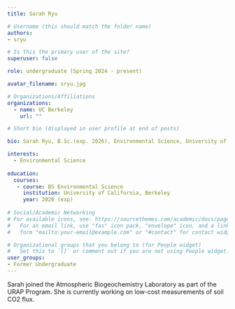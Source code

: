 ```yaml
---
title: Sarah Ryu

# Username (this should match the folder name)
authors:
- sryu

# Is this the primary user of the site?
superuser: false

role: undergraduate (Spring 2024 - present)

avatar_filename: sryu.jpg

# Organizations/Affiliations
organizations:
  - name: UC Berkeley
    url: ""

# Short bio (displayed in user profile at end of posts)

bio: Sarah Ryu, B.Sc.(exp. 2026), Environmental Science, University of California at Berkeley. URAP researcher in Atmospheric Biogeochemistry Lab (January 2023- present).   

interests:
  - Environmental Science
  
education:
  courses:
   - course: BS Environmental Science
     institution: University of California, Berkeley
     year: 2026 (exp)
      
# Social/Academic Networking
# For available icons, see: https://sourcethemes.com/academic/docs/page-builder/#icons
#   For an email link, use "fas" icon pack, "envelope" icon, and a link in the
#   form "mailto:your-email@example.com" or "#contact" for contact widget.

# Organizational groups that you belong to (for People widget)
#   Set this to `[]` or comment out if you are not using People widget.
user_groups:
- Former Undergraduate
---
```


Sarah joined the Atmospheric Biogeochemistry Laboratory as part of the URAP Program.  She is currently working on low-cost measurements of soil CO2 flux. 
